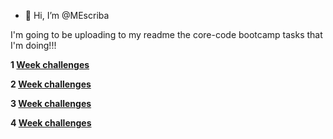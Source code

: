 - 👋 Hi, I’m @MEscriba

I'm going to be uploading to my readme the core-code bootcamp tasks that I'm doing!!!

**1 [Week challenges](https://github.com/MEscriba/MEscriba/blob/main/bootcamp_corecode_week1)**

**2 [Week challenges](https://github.com/MEscriba/MEscriba/blob/main/bootcamp_corecode_week2)**

**3 [Week challenges](https://github.com/MEscriba/MEscriba/blob/main/bootcamp_corecode_week3)**

**4 [Week challenges](https://github.com/MEscriba/MEscriba/blob/main/bootcamp_corecode_week4)**






<!---
MEscriba/MEscriba is a ✨ special ✨ repository because its `README.md` (this file) appears on your GitHub profile.
You can click the Preview link to take a look at your changes.
--->
